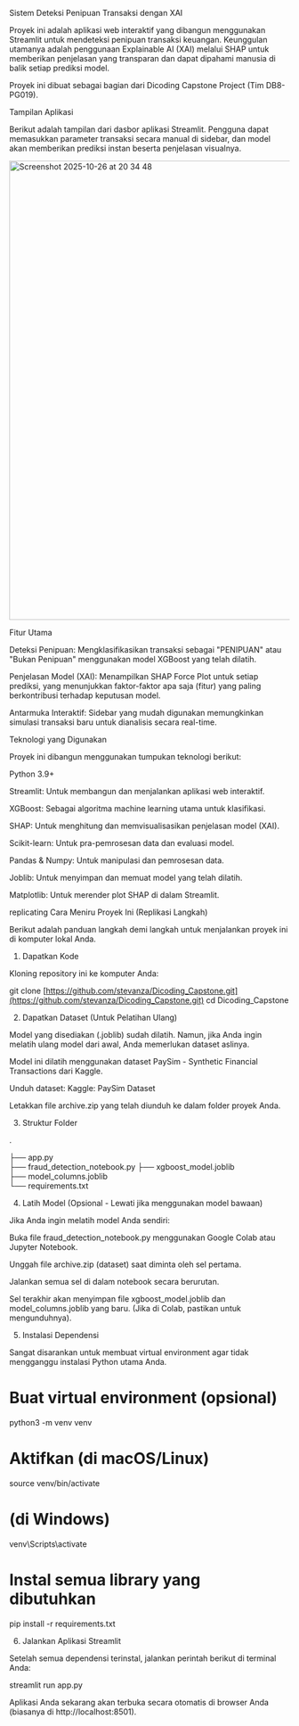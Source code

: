 Sistem Deteksi Penipuan Transaksi dengan XAI

Proyek ini adalah aplikasi web interaktif yang dibangun menggunakan Streamlit untuk mendeteksi penipuan transaksi keuangan. Keunggulan utamanya adalah penggunaan Explainable AI (XAI) melalui SHAP untuk memberikan penjelasan yang transparan dan dapat dipahami manusia di balik setiap prediksi model.

Proyek ini dibuat sebagai bagian dari Dicoding Capstone Project (Tim DB8-PG019).

Tampilan Aplikasi

Berikut adalah tampilan dari dasbor aplikasi Streamlit. Pengguna dapat memasukkan parameter transaksi secara manual di sidebar, dan model akan memberikan prediksi instan beserta penjelasan visualnya.

<img width="1512" height="824" alt="Screenshot 2025-10-26 at 20 34 48" src="https://github.com/user-attachments/assets/86e03cb2-27f8-463f-98d9-555e61d40127" />

Fitur Utama

Deteksi Penipuan: Mengklasifikasikan transaksi sebagai "PENIPUAN" atau "Bukan Penipuan" menggunakan model XGBoost yang telah dilatih.

Penjelasan Model (XAI): Menampilkan SHAP Force Plot untuk setiap prediksi, yang menunjukkan faktor-faktor apa saja (fitur) yang paling berkontribusi terhadap keputusan model.

Antarmuka Interaktif: Sidebar yang mudah digunakan memungkinkan simulasi transaksi baru untuk dianalisis secara real-time.

Teknologi yang Digunakan

Proyek ini dibangun menggunakan tumpukan teknologi berikut:

Python 3.9+

Streamlit: Untuk membangun dan menjalankan aplikasi web interaktif.

XGBoost: Sebagai algoritma machine learning utama untuk klasifikasi.

SHAP: Untuk menghitung dan memvisualisasikan penjelasan model (XAI).

Scikit-learn: Untuk pra-pemrosesan data dan evaluasi model.

Pandas & Numpy: Untuk manipulasi dan pemrosesan data.

Joblib: Untuk menyimpan dan memuat model yang telah dilatih.

Matplotlib: Untuk merender plot SHAP di dalam Streamlit.

replicating Cara Meniru Proyek Ini (Replikasi Langkah)

Berikut adalah panduan langkah demi langkah untuk menjalankan proyek ini di komputer lokal Anda.

1. Dapatkan Kode

Kloning repository ini ke komputer Anda:

git clone [https://github.com/stevanza/Dicoding_Capstone.git](https://github.com/stevanza/Dicoding_Capstone.git)
cd Dicoding_Capstone


2. Dapatkan Dataset (Untuk Pelatihan Ulang)

Model yang disediakan (.joblib) sudah dilatih. Namun, jika Anda ingin melatih ulang model dari awal, Anda memerlukan dataset aslinya.

Model ini dilatih menggunakan dataset PaySim - Synthetic Financial Transactions dari Kaggle.

Unduh dataset: Kaggle: PaySim Dataset

Letakkan file archive.zip yang telah diunduh ke dalam folder proyek Anda.

3. Struktur Folder

.

├── app.py                  
├── fraud_detection_notebook.py 
├── xgboost_model.joblib    
├── model_columns.joblib    
└── requirements.txt        


4. Latih Model (Opsional - Lewati jika menggunakan model bawaan)

Jika Anda ingin melatih model Anda sendiri:

Buka file fraud_detection_notebook.py menggunakan Google Colab atau Jupyter Notebook.

Unggah file archive.zip (dataset) saat diminta oleh sel pertama.

Jalankan semua sel di dalam notebook secara berurutan.

Sel terakhir akan menyimpan file xgboost_model.joblib dan model_columns.joblib yang baru. (Jika di Colab, pastikan untuk mengunduhnya).

5. Instalasi Dependensi

Sangat disarankan untuk membuat virtual environment agar tidak mengganggu instalasi Python utama Anda.

# Buat virtual environment (opsional)
python3 -m venv venv

# Aktifkan (di macOS/Linux)
source venv/bin/activate
# (di Windows)
venv\Scripts\activate

# Instal semua library yang dibutuhkan
pip install -r requirements.txt


6. Jalankan Aplikasi Streamlit

Setelah semua dependensi terinstal, jalankan perintah berikut di terminal Anda:

streamlit run app.py


Aplikasi Anda sekarang akan terbuka secara otomatis di browser Anda (biasanya di http://localhost:8501).
